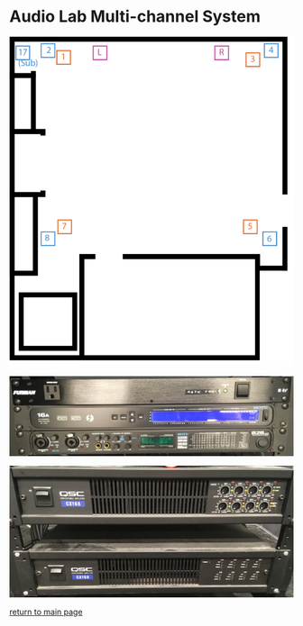 # Audio Lab Multi-channel System

![Audio Speaker Positions](./img/audiolab_speakers.png "Audio Speaker Positions")

![Multi-Channel System Interfaces](./img/audiolab_racktop.jpg "Multi-Channel System Interfaces")

![Multi-Channel System Amps](./img/audiolab_amps.jpg "Multi-Channel System Amps")

[return to main page](./index.md)
